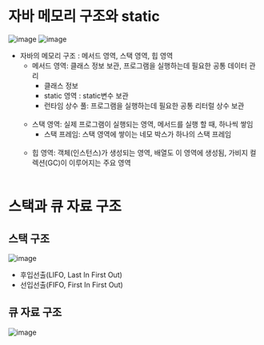 # 자바 메모리 구조와 static

![image](https://github.com/user-attachments/assets/69d10c9b-fb08-4858-a6ff-3544ad7d07bb)
![image](https://github.com/user-attachments/assets/f83053c8-30ba-4e33-b553-b3ae7c8faf96)

- 자바의 메모리 구조 : 메서드 영역, 스택 영역, 힙 영역
    - 메서드 영역: 클래스 정보 보관, 프로그램을 실행하는데 필요한 공통 데이터 관리
        - 클래스 정보
        - static 영역 : static변수 보관
        - 런타임 상수 풀: 프로그램을 실행하는데 필요한 공통 리터럴 상수 보관
          <br/><br/>
    - 스택 영역: 실제 프로그램이 실행되는 영역, 메서드를 실행 할 때, 하나씩 쌓임
        - 스택 프레임: 스택 영역에 쌓이는 네모 박스가 하나의 스택 프레임
          <br/><br/>
    - 힙 영역: 객체(인스턴스)가 생성되는 영역, 배열도 이 영역에 생성됨, 가비지 컬렉션(GC)이 이루어지는 주요 영역
<br/><br/>
# 스택과 큐 자료 구조

## 스택 구조

![image](https://github.com/user-attachments/assets/f7d4db4e-d818-48cf-b4c6-1521be99d1f5)

- 후입선출(LIFO, Last In First Out)
- 선입선출(FIFO, First In First Out)


## 큐 자료 구조
![image](https://github.com/user-attachments/assets/34c77ecc-f525-4fc0-92bc-791cedd00919)
